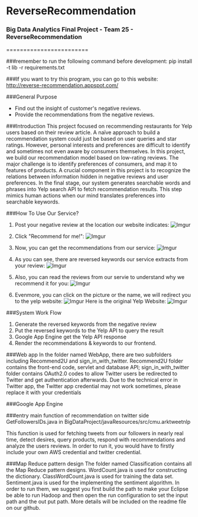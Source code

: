 # ReverseRecommendation
### Big Data Analytics Final Project - Team 25 - ReverseRecommendation
========================

###remember to run the following command before development:
pip install -t lib -r requirements.txt

###If you want to try this program, you can go to this website:
http://reverse-recommendation.appspot.com/

###General Purpose
*  Find out the insight of customer's negative reviews.
*  Provide the recommendations from the negative reviews.

###Introduction
This project focused on recommending restaurants for Yelp users based on their review article. A naïve approach to build a recommendation system could just be based on user queries and star ratings. However, personal interests and preferences are difficult to identify and sometimes not even aware by consumers themselves. In this project, we build our recommendation model based on low-rating reviews. The major challenge is to identify preferences of consumers, and map it to features of products.
A crucial component in this project is to recognize the relations between information hidden in negative reviews and user preferences. In the final stage, our system generates searchable words and phrases into Yelp search API to fetch recommendation results. This step mimics human actions when our mind translates preferences into searchable keywords.

###How To Use Our Service?
   1.   Post your negative review at the location our website indicates:
   ![Imgur](http://i.imgur.com/OxwyVvS.png)

   2.   Click "Recommend for me!":
   ![Imgur](http://i.imgur.com/yxeVb6n.png?1)

   3.   Now, you can get the recommendations from our service:
   ![Imgur](http://i.imgur.com/StPYBAM.png)

   4.   As you can see, there are reversed keywords our service extracts from your review:
   ![Imgur](http://i.imgur.com/uhLwnaw.png)

   5.   Also, you can read the reviews from our servie to understand why we recommend it for you:
   ![Imgur](http://i.imgur.com/keahIHW.png)

   6.   Evenmore, you can click on the picture or the name, we will redirect you to the yelp website:
   ![Imgur](http://i.imgur.com/VHvqPhw.png)
        Here is the original Yelp Website:
   ![Imgur](http://i.imgur.com/2iNhjI8.png)


###System Work Flow
   1.   Generate the reversed keywords from the negative review
   2.   Put the reversed keywords to the Yelp API to query the result
   3.   Google App Engine get the Yelp API response
   4.   Render the recommendations & keywords to our frontend.

###Web app
In the folder named WebApp, there are two subfolders including Recommend2U and sign_in_with_twitter. Recommend2U folder contains the front-end code, servlet and database API; sign_in_with_twitter folder contains OAuth2.0 codes to allow Twitter users be redirected to Twitter and get authentication afterwards. Due to the technical error in Twitter app, the Twitter app credential may not work sometimes, please replace it with your credentials

###Google App Engine


###entry main function of recommendation on twitter side
GetFollowersIDs.java in BigDataProject/javaResources/src/cmu.arktweetnlp

This function is used for fetching tweets from our followers in nearly real time, detect desires, query products, respond with recommendations and analyze the users reviews. In order to run it, you would have to firstly include your own AWS credential and twitter credential.

###Map Reduce pattern design
The folder named Classification contains all the Map Reduce pattern designs. WordCount.java is used for constructing the dictionary. ClassWordCount.java is used for training the data set.  Sentiment.java is used for the implementing the sentiment algorithm. In order to run them, we suggest you first build the path to make your Eclipse be able to run Hadoop and then open the run configuration to set the input path and the out put path. More details will be included on the readme file on our github.
